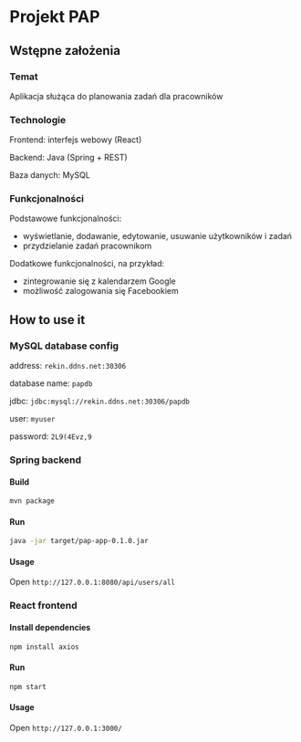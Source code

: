 # Projekt PAP
## Wstępne założenia
### Temat
Aplikacja służąca do planowania zadań dla pracowników

### Technologie
Frontend: interfejs webowy (React)

Backend: Java (Spring + REST)

Baza danych: MySQL

### Funkcjonalności
Podstawowe funkcjonalności:

- wyświetlanie, dodawanie, edytowanie, usuwanie użytkowników i zadań
- przydzielanie zadań pracownikom

Dodatkowe funkcjonalności, na przykład:

- zintegrowanie się z kalendarzem Google
- możliwość zalogowania się Facebookiem

## How to use it
### MySQL database config
address: `rekin.ddns.net:30306`

database name: `papdb`

jdbc: `jdbc:mysql://rekin.ddns.net:30306/papdb`

user: `myuser`

password: `2L9(4Evz,9`

### Spring backend
#### Build
```sh
mvn package
```

#### Run
```sh
java -jar target/pap-app-0.1.0.jar
```

#### Usage
Open `http://127.0.0.1:8080/api/users/all`

### React frontend
#### Install dependencies
```sh
npm install axios
```

#### Run
```sh
npm start
```

#### Usage
Open `http://127.0.0.1:3000/`

